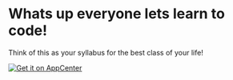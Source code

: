 # Whats up everyone lets learn to code!



Think of this as your syllabus for the best class of your life!


<a href="https://appcenter.elementary.io/com.github.USER.REPO"><img src="https://appcenter.elementary.io/badge.svg" alt="Get it on AppCenter"></a>
